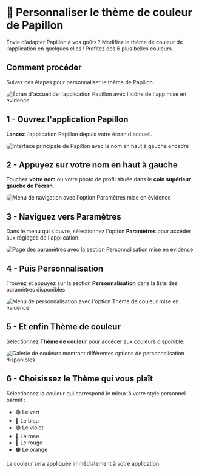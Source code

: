 # 🎨 Personnaliser le thème de couleur de Papillon

Envie d’adapter Papillon à vos goûts ? Modifiez le thème de couleur de l’application en quelques clics ! Profitez des 6 plus belles couleurs.

## Comment procéder

Suivez ces étapes pour personnaliser le thème de Papillon :

<img src="/articles/assets/313103/1.png" alt="Écran d'accueil de l'application Papillon avec l'icône de l'app mise en évidence" style="border-radius: 42px; max-width: 100%; height: auto;">

## 1 - **Ouvrez** l'application Papillon

**Lancez** l'application Papillon depuis votre écran d'accueil.

<img src="/articles/assets/313103/2.png" alt="Interface principale de Papillon avec le nom en haut à gauche encadré" style="border-radius: 42px; max-width: 100%; height: auto;">

## 2 - Appuyez sur **votre nom** en haut à gauche

Touchez **votre nom** ou votre photo de profil située dans le **coin supérieur gauche de l'écran**.

<img src="/articles/assets/313103/3.png" alt="Menu de navigation avec l'option Paramètres mise en évidence" style="border-radius: 42px; max-width: 100%; height: auto;">

## 3 - Naviguez vers **Paramètres**

Dans le menu qui s'ouvre, sélectionnez l'option **Paramètres** pour accéder aux réglages de l'application.

<img src="/articles/assets/313103/4.png" alt="Page des paramètres avec la section Personnalisation mise en évidence" style="border-radius: 42px; max-width: 100%; height: auto;">

## 4 - Puis **Personnalisation**

Trouvez et appuyez sur la section **Personnalisation** dans la liste des paramètres disponibles.

<img src="/articles/assets/313103/5.png" alt="Menu de personnalisation avec l'option Thème de couleur mise en évidence" style="border-radius: 42px; max-width: 100%; height: auto;">

## 5 - Et enfin **Thème de couleur**

Sélectionnez **Thème de couleur** pour accéder aux couleurs disponible.

<img src="/articles/assets/313103/6.png" alt="Galerie de couleurs montrant différentes options de personnalisation disponibles" style="border-radius: 42px; max-width: 100%; height: auto;">

## 6 - Choisissez le Thème qui vous plaît

Sélectionnez la couleur qui correspond le mieux à votre style personnel parmit :
- 🟢 Le vert 
- 🔵 Le bleu
- 🟣 Le violet
- 🌹 Le rose
- 🔴 Le rouge
- 🟠 Le orange 

La couleur sera appliquée immédiatement à votre application.